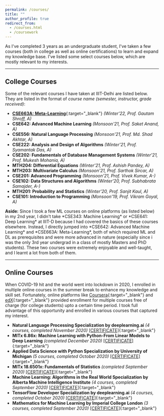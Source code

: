 ```yaml
---
permalink: /courses/
title: ""
author_profile: true
redirect_from: 
  - /courses.html
  - /coursework
---
```



As I've completed 3 years as an undergraduate student, I've taken a few courses (both in college as well as online certifications) to learn and expand my knowledge base. I've listed some select courses below, which are mostly relevant to my interests.

--- 

## College Courses

Some of the relevant courses I have taken at IIIT-Delhi are listed below. They are listed in the format of *course name (semester, instructor, grade received)*:
- [**CSE663A: Meta-Learning**](https://sites.google.com/view/meta-learning3/){:target="_blank"} *(Winter'22, Prof. Gautam Shroff, A)*
- **CSE642: Advanced Machine Learning** *(Monsoon'21, Prof. Saket Anand, A)*
- **CSE556: Natural Language Processing** *(Monsoon'21, Prof. Md. Shad Akhtar, A)*
- **CSE222: Analysis and Design of Algorithms** *(Winter'21, Prof. Syamantak Das, A)*
- **CSE202: Fundamentals of Database Management Systems** *(Winter'21, Prof. Mukesh Mohania, A)*
- **MTH204: Differential Equations** *(Winter'21, Prof. Ashish Pandey, A)*
- **MTH203: Multivariate Calculus** *(Monsoon'21, Prof. Sarthok Sircar, A)*
- **CSE201: Advanced Programming** *(Monsoon'21, Prof. Vivek Kumar, A-)*
- **CSE102: Data Structures and Algorithms** *(Winter'20, Prof. Subhabrata Samajder, A-)* 
- **MTH201: Probability and Statistics** *(Winter'20, Prof. Sanjit Kaul, A)*
- **CSE101: Introduction to Programming** *(Monsoon'19, Prof. Vikram Goyal, A)*

<p class="panel-note" markdown="1"><i class="fa fa-info-circle"></i> <b>Aside:</b> Since I took a few ML courses on online platforms (as listed below) in my 2nd year, I didn't take *CSE343: Machine Learning* or *CSE641: Deep Learning* at IIIT-D because I had covered the basics of these courses elsewhere. Instead, I directly jumped into 
*CSE642: Advanced Machine Learning* and *CSE663A: Meta-Learning*, both of which required ML and DL as prerequisites and were more advanced in nature (especially since i was the only 3rd year undergrad in a class of mostly Masters and PhD students). These two courses were extremely enjoyable and well-taught, and I learnt a lot from both of them.</p>

---

## Online Courses

When COVID-19 hit and the world went into lockdown in 2020, I enrolled in multiple online courses in the summer break to enhance my knowledge and skill set. Fortunately, online platforms like [Coursera](https://www.coursera.org/){:target="_blank"} and [edX](https://www.edx.org/){:target="_blank"}  provided enrollment for multiple courses free of charge (for college students) upto a certain time period. I took full advantage of this opportunity and enrolled in various courses that captured my interest.
- **Natural Language Processing Specialization by deeplearning.ai** *(4 courses, completed November 2020)* [[CERTIFICATE]](https://www.coursera.org/account/accomplishments/specialization/certificate/L9DY4PSQAC7Z){:target="_blank"}
- **MITx 6.86x: Machine Learning with Python-From Linear Models to Deep Learning** *(completed December 2020)* [[CERTIFICATE]](https://courses.edx.org/certificates/dd1078bb4d204a948a19ffef2b1fc960){:target="_blank"}
- **Applied Data Science with Python Specialization by University of Michigan** *(5 courses, completed October 2020)* [[CERTIFICATE]](https://www.coursera.org/account/accomplishments/specialization/certificate/7GH3V8T337YJ){:target="_blank"}
- **MITx 18.6501x: Fundamentals of Statistics** *(completed September 2020)* [[CERTIFICATE]](https://courses.edx.org/certificates/c2521d9594794fa1bffd40a72efe3a28){:target="_blank"}
- **Machine Learning: Algorithms in the Real World Specialization by Alberta Machine Intelligence Institute** *(4 courses, completed September 2020)* [[CERTIFICATE]](https://www.coursera.org/account/accomplishments/specialization/certificate/TKPX8JRDAB7C){:target="_blank"}
- **TensorFlow Developer Specialization by deeplearning.ai** *(4 courses, completed October 2020)* [[CERTIFICATE]](https://www.coursera.org/account/accomplishments/specialization/certificate/D7LYS5FFH3UQ){:target="_blank"}
- **Mathematics for Machine Learning by Imperial College London** *(3 courses, completed September 2020)* [[CERTIFICATE]](https://www.coursera.org/account/accomplishments/specialization/certificate/H7A8ELAUJ2PG){:target="_blank"}

